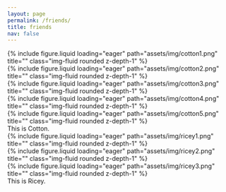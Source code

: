 ```yaml
---
layout: page
permalink: /friends/
title: friends
nav: false
---
```


<div class="row">
<div class="col-sm mt-3 mt-md-0">
{% include figure.liquid loading="eager" path="assets/img/cotton1.png" title="" class="img-fluid rounded z-depth-1" %}
</div>
<div class="col-sm mt-3 mt-md-0">
{% include figure.liquid loading="eager" path="assets/img/cotton2.png" title="" class="img-fluid rounded z-depth-1" %}
</div>
<div class="col-sm mt-3 mt-md-0">
{% include figure.liquid loading="eager" path="assets/img/cotton3.png" title="" class="img-fluid rounded z-depth-1" %}
</div>
</div>
<div class="caption">
</div>

<div class="row">
<div class="col-sm mt-3 mt-md-0">
{% include figure.liquid loading="eager" path="assets/img/cotton4.png" title="" class="img-fluid rounded z-depth-1" %}
</div>
<div class="col-sm mt-3 mt-md-0">
{% include figure.liquid loading="eager" path="assets/img/cotton5.png" title="" class="img-fluid rounded z-depth-1" %}
</div>
</div>
<div class="caption">
This is Cotton.
</div>

<div class="row">
<div class="col-sm mt-3 mt-md-0">
{% include figure.liquid loading="eager" path="assets/img/ricey1.png" title="" class="img-fluid rounded z-depth-1" %}
</div>
<div class="col-sm mt-3 mt-md-0">
{% include figure.liquid loading="eager" path="assets/img/ricey2.png" title="" class="img-fluid rounded z-depth-1" %}
</div>
<div class="col-sm mt-3 mt-md-0">
{% include figure.liquid loading="eager" path="assets/img/ricey3.png" title="" class="img-fluid rounded z-depth-1" %}
</div>
</div>
<div class="caption">
This is Ricey.
</div>